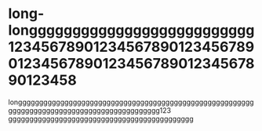 # long-longggggggggggggggggggggggggg123456789012345678901234567890123456789012345678901234567890123458
longggggggggggggggggggggggggggggggggggggggggggggggggggggggggggggggggggggggggggggggggggggggggggg123 gggggggggggggggggggggggggggggggggggggggggggg
